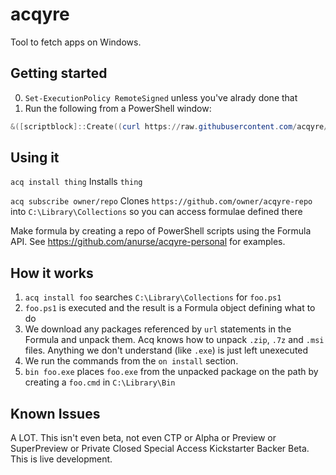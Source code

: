 # acqyre
Tool to fetch apps on Windows.

## Getting started

0. `Set-ExecutionPolicy RemoteSigned` unless you've alrady done that
1. Run the following from a PowerShell window:

```powershell
&([scriptblock]::Create((curl https://raw.githubusercontent.com/acqyre/acqyre/master/Boot.ps1 | select -exp Content)))
```

## Using it

`acq install thing` Installs `thing`

`acq subscribe owner/repo` Clones `https://github.com/owner/acqyre-repo` into `C:\Library\Collections` so you can access formulae defined there

Make formula by creating a repo of PowerShell scripts using the Formula API. See https://github.com/anurse/acqyre-personal for examples.

## How it works

1. `acq install foo` searches `C:\Library\Collections` for `foo.ps1`
2. `foo.ps1` is executed and the result is a Formula object defining what to do
3. We download any packages referenced by `url` statements in the Formula and unpack them. Acq knows how to unpack `.zip`, `.7z` and `.msi` files. Anything we don't understand (like `.exe`) is just left unexecuted
4. We run the commands from the `on install` section.
  1. `bin foo.exe` places `foo.exe` from the unpacked package on the path by creating a `foo.cmd` in `C:\Library\Bin`


## Known Issues
A LOT. This isn't even beta, not even CTP or Alpha or Preview or SuperPreview or Private Closed Special Access Kickstarter Backer Beta. This is live development.
